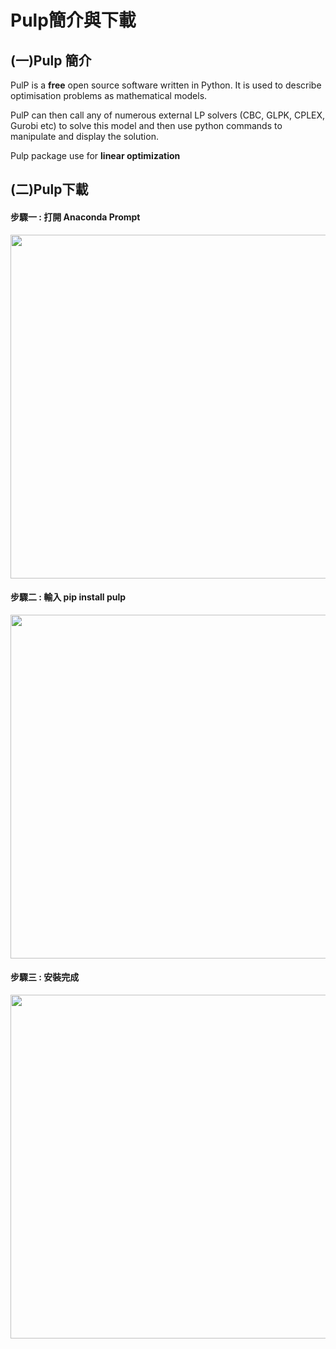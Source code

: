 # Pulp簡介與下載
## (一)Pulp 簡介

PulP is a **free** open source software written in Python. It is used to describe optimisation problems as mathematical models.

PulP can then call any of numerous external LP solvers (CBC, GLPK, CPLEX, Gurobi etc) to solve this model and then use python commands to manipulate and display the solution.

Pulp package use for **linear optimization**

## (二)Pulp下載

#### 步驟一 : 打開 Anaconda Prompt
<img src="https://github.com/jasonyoyo/python-pulp/blob/master/picture/anaconda%20prompt.png" width="550">

#### 步驟二 : 輸入 pip install pulp
<img src="https://github.com/jasonyoyo/python-pulp/blob/master/picture/install%20pip.png" width="550">

#### 步驟三 : 安裝完成
<img src="https://github.com/jasonyoyo/python-pulp/blob/master/picture/success.png" width="550">
